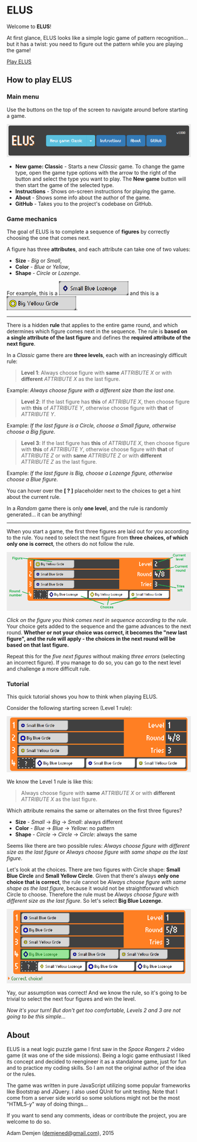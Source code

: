 # ELUS

Welcome to **ELUS**!

At first glance, ELUS looks like a simple logic game of pattern recognition... but it has a twist: you need to figure out the pattern while you are playing the game!

[Play ELUS](http://demjened.github.io/elus/)

## How to play ELUS

### Main menu

Use the buttons on the top of the screen to navigate around before starting a game.

![Main menu](resources/mainmenu.png)

   * **New game: Classic** - Starts a new *Classic* game. To change the game type, open the game type options with the arrow to the right of the button and select the type you want to play. The **New game** button will then start the game of the selected type.
   * **Instructions** - Shows on-screen instructions for playing the game.
   * **About** - Shows some info about the author of the game.
   * **GitHub** - Takes you to the project's codebase on GitHub.

### Game mechanics

The goal of ELUS is to complete a sequence of **figures** by correctly choosing the one that comes next.

A figure has three **attributes**, and each attribute can take one of two values:
   * **Size** - *Big* or *Small*,
   * **Color** - *Blue* or *Yellow*,
   * **Shape** - *Circle* or *Lozenge*.

For example, this is a ![Small Blue Lozenge](resources/figure-sbl.png) and this is a ![Big Yellow Circle](resources/figure-byc.png).

---

There is a hidden **rule** that applies to the entire game round, and which determines which figure comes next in the sequence. The rule is **based on a single attribute of the last figure** and defines the **required attribute of the next figure**.

In a *Classic* game there are **three levels**, each with an increasingly difficult rule:

> **Level 1**: Always choose figure with **same** *ATTRIBUTE X* or with **different** *ATTRIBUTE X* as the last figure.

Example: *Always choose figure with a different size than the last one.*

> **Level 2**: If the last figure has **this** of *ATTRIBUTE X*, then choose figure with **this** of *ATTRIBUTE Y*, otherwise choose figure with **that** of *ATTRIBUTE Y*.

Example: *If the last figure is a Circle, choose a Small figure, otherwise choose a Big figure.*

> **Level 3**: If the last figure has **this** of *ATTRIBUTE X*, then choose figure with **this** of *ATTRIBUTE Y*, otherwise choose figure with **that** of *ATTRIBUTE Z* or with **same** *ATTRIBUTE Z* or with **different** *ATTRIBUTE Z* as the last figure.

Example: *If the last figure is Big, choose a Lozenge figure, otherwise choose a Blue figure.*

You can hover over the **[ ? ]** placeholder next to the choices to get a hint about the current rule.

In a *Random* game there is only **one level**, and the rule is randomly generated... it can be anything!

---

When you start a game, the first three figures are laid out for you according to the rule. You need to select the next figure from **three choices, of which only one is correct**, the others do not follow the rule.

![Game](resources/game.png)

*Click on the figure you think comes next in sequence according to the rule.* Your choice gets added to the sequence and the game advances to the next round. **Whether or not your choice was correct, it becomes the "new last figure", and the rule will apply - the choices in the next round will be based on that last figure.**

Repeat this for the *five next figures* without making *three errors* (selecting an incorrect figure). If you manage to do so, you can go to the next level and challenge a more difficult rule.

### Tutorial

This quick tutorial shows you how to think when playing ELUS.

Consider the following starting screen (Level 1 rule):

![Example](resources/example1.png)

We know the Level 1 rule is like this:

> Always choose figure with **same** *ATTRIBUTE X* or with **different** *ATTRIBUTE X* as the last figure.

Which attribute remains the same or alternates on the first three figures?
   * **Size** - *Small* -> *Big* -> *Small*: always different
   * **Color** - *Blue* -> *Blue* -> *Yellow*: no pattern
   * **Shape** - *Circle* -> *Circle* -> *Circle*: always the same

Seems like there are two possible rules: *Always choose figure with different size as the last figure* or *Always choose figure with same shape as the last figure*.

Let's look at the choices. There are two figures with Circle shape: **Small Blue Circle** and **Small Yellow Circle**. Given that there's always **only one choice that is correct**, the rule cannot be *Always choose figure with same shape as the last figure*, because it would not be straightforward which Circle to choose. Therefore the rule must be *Always choose figure with different size as the last figure*. So let's select **Big Blue Lozenge**.

![Example](resources/example2.png)

Yay, our assumption was correct! And we know the rule, so it's going to be trivial to select the next four figures and win the level.

*Now it's your turn! But don't get too comfortable, Levels 2 and 3 are not going to be this simple...*
   
## About

ELUS is a neat logic puzzle game I first saw in the *Space Rangers 2* video game (it was one of the side missions). Being a logic game enthusiast I liked its concept and decided to reengineer it as a standalone game, just for fun and to practice my coding skills. So I am not the original author of the idea or the rules.

The game was written in pure JavaScript utilizing some popular frameworks like Bootstrap and JQuery. I also used QUnit for unit testing. Note that I come from a server side world so some solutions might not be the most "HTML5-y" way of doing things...

If you want to send any comments, ideas or contribute the project, you are welcome to do so.

Adam Demjen (demjened@gmail.com), 2015
